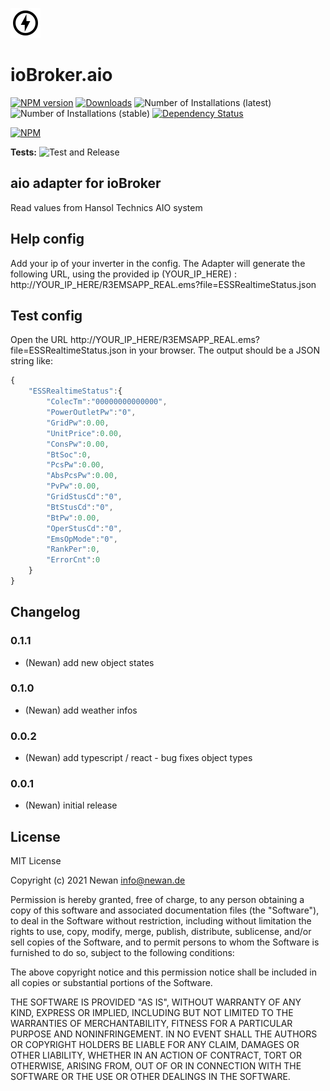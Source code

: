![Logo](admin/aio.png)
# ioBroker.aio

[![NPM version](https://img.shields.io/npm/v/iobroker.aio.svg)](https://www.npmjs.com/package/iobroker.aio)
[![Downloads](https://img.shields.io/npm/dm/iobroker.aio.svg)](https://www.npmjs.com/package/iobroker.aio)
![Number of Installations (latest)](https://iobroker.live/badges/aio-installed.svg)
![Number of Installations (stable)](https://iobroker.live/badges/aio-stable.svg)
[![Dependency Status](https://img.shields.io/david/Newan/iobroker.aio.svg)](https://david-dm.org/Newan/iobroker.aio)

[![NPM](https://nodei.co/npm/iobroker.aio.png?downloads=true)](https://nodei.co/npm/iobroker.aio/)

**Tests:** ![Test and Release](https://github.com/Newan/ioBroker.aio/workflows/Test%20and%20Release/badge.svg)

## aio adapter for ioBroker

Read values from Hansol Technics AIO system

## Help config
Add your ip of your inverter in the config. The Adapter will generate the following URL, using the provided ip (YOUR_IP_HERE) :
http://YOUR_IP_HERE/R3EMSAPP_REAL.ems?file=ESSRealtimeStatus.json

## Test config
Open the URL http://YOUR_IP_HERE/R3EMSAPP_REAL.ems?file=ESSRealtimeStatus.json in your browser. The output should be a JSON string like:
```javascript
{
    "ESSRealtimeStatus":{
        "ColecTm":"00000000000000",
        "PowerOutletPw":"0",
        "GridPw":0.00,
        "UnitPrice":0.00,
        "ConsPw":0.00,
        "BtSoc":0,
        "PcsPw":0.00,
        "AbsPcsPw":0.00,
        "PvPw":0.00,
        "GridStusCd":"0",
        "BtStusCd":"0",
        "BtPw":0.00,
        "OperStusCd":"0",
        "EmsOpMode":"0",
        "RankPer":0,
        "ErrorCnt":0
    }
}
```
## Changelog
### 0.1.1
* (Newan) add new object states

### 0.1.0
* (Newan) add weather infos

### 0.0.2
* (Newan) add typescript / react - bug fixes object types

### 0.0.1
* (Newan) initial release

## License
MIT License

Copyright (c) 2021 Newan <info@newan.de>

Permission is hereby granted, free of charge, to any person obtaining a copy
of this software and associated documentation files (the "Software"), to deal
in the Software without restriction, including without limitation the rights
to use, copy, modify, merge, publish, distribute, sublicense, and/or sell
copies of the Software, and to permit persons to whom the Software is
furnished to do so, subject to the following conditions:

The above copyright notice and this permission notice shall be included in all
copies or substantial portions of the Software.

THE SOFTWARE IS PROVIDED "AS IS", WITHOUT WARRANTY OF ANY KIND, EXPRESS OR
IMPLIED, INCLUDING BUT NOT LIMITED TO THE WARRANTIES OF MERCHANTABILITY,
FITNESS FOR A PARTICULAR PURPOSE AND NONINFRINGEMENT. IN NO EVENT SHALL THE
AUTHORS OR COPYRIGHT HOLDERS BE LIABLE FOR ANY CLAIM, DAMAGES OR OTHER
LIABILITY, WHETHER IN AN ACTION OF CONTRACT, TORT OR OTHERWISE, ARISING FROM,
OUT OF OR IN CONNECTION WITH THE SOFTWARE OR THE USE OR OTHER DEALINGS IN THE
SOFTWARE.